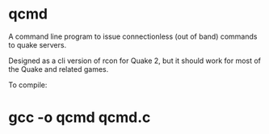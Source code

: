 qcmd
====

A command line program to issue connectionless (out of band) commands to quake servers.

Designed as a cli version of rcon for Quake 2, but it should work for most of the Quake and related games.

To compile: 

# gcc -o qcmd qcmd.c
